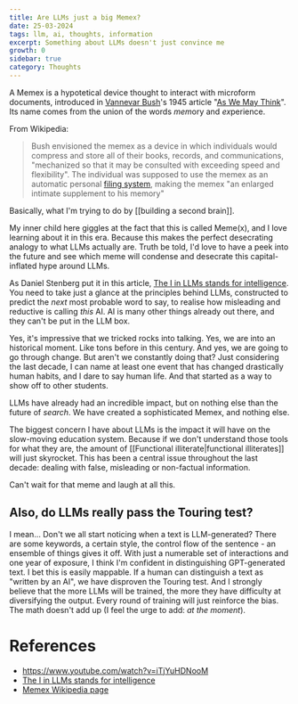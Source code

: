 ```yaml
---
title: Are LLMs just a big Memex?
date: 25-03-2024
tags: llm, ai, thoughts, information
excerpt: Something about LLMs doesn't just convince me
growth: 0
sidebar: true
category: Thoughts
---
```


A Memex is a hypotetical device thought to interact with microform documents, introduced in [Vannevar Bush](https://en.wikipedia.org/wiki/Vannevar_Bush "Vannevar Bush")'s 1945 article "[As We May Think](https://en.wikipedia.org/wiki/As_We_May_Think "As We May Think")". Its name comes from the union of the words *mem*ory and *ex*perience.

From Wikipedia:
> Bush envisioned the memex as a device in which individuals would compress and store all of their books, records, and communications, "mechanized so that it may be consulted with exceeding speed and flexibility". The individual was supposed to use the memex as an automatic personal [filing system](https://en.wikipedia.org/wiki/Filing_cabinet "Filing cabinet"), making the memex "an enlarged intimate supplement to his memory"

Basically, what I'm trying to do by [[building a second brain]].

My inner child here giggles at the fact that this is called Meme(x), and I love learning about it in this era. Because this makes the perfect desecrating analogy to what LLMs actually are.
Truth be told, I'd love to have a peek into the future and see which meme will condense and desecrate this capital-inflated hype around LLMs.

As Daniel Stenberg put it in this article, [The I in LLMs stands for intelligence](https://daniel.haxx.se/blog/2024/01/02/the-i-in-llm-stands-for-intelligence/). You need to take just a glance at the principles behind LLMs, constructed to predict the *next* most probable word to say, to realise how misleading and reductive is calling _this_ AI. AI is many other things already out there, and they can't be put in the LLM box.

Yes, it's impressive that we tricked rocks into talking.
Yes, we are into an historical moment. Like tons before in this century.
And yes, we are going to go through change.
But aren't we constantly doing that?
Just considering the last decade, I can name at least one event that has changed drastically human habits, and I dare to say human life. And that started as a way to show off to other students.

LLMs have already had an incredible impact, but on nothing else than the future of *search*. We have created a sophisticated Memex, and nothing else.

The biggest concern I have about LLMs is the impact it will have on the slow-moving education system. Because if we don't understand those tools for what they are, the amount of [[Functional illiterate|functional illiterates]] will just skyrocket.
This has been a central issue throughout the last decade: dealing with false, misleading or non-factual information.

Can't wait for that meme and laugh at all this.

## Also, do LLMs really pass the Touring test?
I mean... Don't we all start noticing when a text is LLM-generated?
There are some keywords, a certain style, the control flow of the sentence - an ensemble of things gives it off. With just a numerable set of interactions and one year of exposure, I think I'm confident in distinguishing GPT-generated text. I bet this is easily mappable.
If a human can distinguish a text as "written by an AI", we have disproven the Touring test. And I strongly believe that the more LLMs will be trained, the more they have difficulty at diversifying the output. Every round of training will just reinforce the bias. The math doesn't add up (I feel the urge to add: *at the moment*).

# References
- https://www.youtube.com/watch?v=iTjYuHDNooM
-  [The I in LLMs stands for intelligence](https://daniel.haxx.se/blog/2024/01/02/the-i-in-llm-stands-for-intelligence/)
- [Memex Wikipedia page](https://en.wikipedia.org/wiki/Memex)
